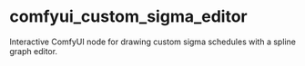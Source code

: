 # comfyui_custom_sigma_editor
Interactive ComfyUI node for drawing custom sigma schedules with a spline graph editor.
